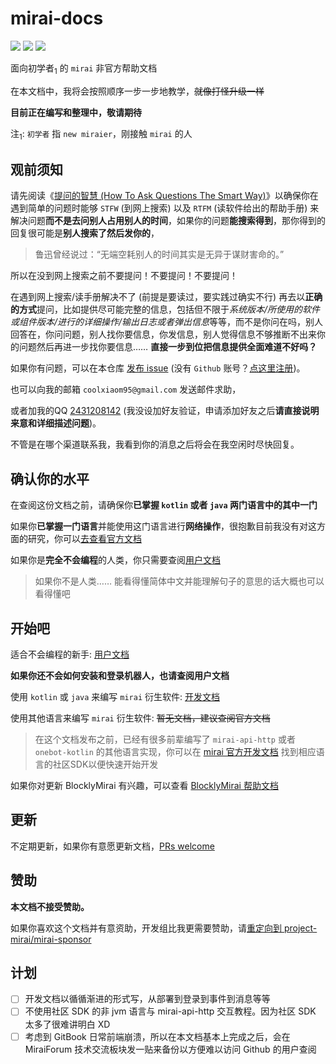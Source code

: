# mirai-docs
[![](https://img.shields.io/badge/核心-mamoe/mirai-blue)](https://github.com/mamoe/mirai) [![](https://img.shields.io/badge/控制台-mamoe/mirai--console-blue)](https://github.com/mamoe/mirai-console) [![](https://img.shields.io/badge/HTTP接口实现-project--mirai/mirai--api--http-blue)](https://github.com/project-mirai/mirai-api-http)

面向初学者<sub>1</sub> 的 `mirai` 非官方帮助文档

在本文档中，我将会按照顺序一步一步地教学，~~就像打怪升级一样~~

**目前正在编写和整理中，敬请期待**

注<sub>1</sub>: `初学者` 指 `new miraier`，刚接触 `mirai` 的人

## 观前须知

请先阅读《[提问的智慧 (How To Ask Questions The Smart Way)](https://github.com/ryanhanwu/How-To-Ask-Questions-The-Smart-Way/blob/main/README-zh_CN.md#提问的智慧)》以确保你在遇到简单的问题时能够 `STFW` (到网上搜索) 以及 `RTFM` (读软件给出的帮助手册) 来解决问题**而不是去问别人占用别人的时间**，如果你的问题**能搜索得到**，那你得到的回复很可能是**别人搜索了然后发你的**，

> 鲁迅曾经说过：“无端空耗别人的时间其实是无异于谋财害命的。”

所以在没到网上搜索之前不要提问！不要提问！不要提问！

在遇到网上搜索/读手册解决不了 (前提是要读过，要实践过确实不行) 再去以**正确的方式**提问，比如提供尽可能完整的信息，包括但不限于*系统版本/所使用的软件或组件版本/进行的详细操作/输出日志或者弹出信息*等等，而不是你问在吗，别人回答在，你问问题，别人找你要信息，你发信息，别人觉得信息不够推断不出来你的问题然后再进一步找你要信息…… **直接一步到位把信息提供全面难道不好吗？**

如果你有问题，可以在本仓库 [发布 issue](https://github.com/MrXiaoM/mirai-docs/issues/new) (没有 `Github` 账号？[点这里注册](https://github.com/signup))。

也可以向我的邮箱 `coolxiaom95@gmail.com` 发送邮件求助，

或者加我的QQ [2431208142](http://wpa.qq.com/msgrd?v=3&uin=2431208142&site=qq&menu=yes) (我没设加好友验证，申请添加好友之后**请直接说明来意和详细描述问题**)。

不管是在哪个渠道联系我，我看到你的消息之后将会在我空闲时尽快回复。

## 确认你的水平

在查阅这份文档之前，请确保你**已掌握 `kotlin` 或者 `java` 两门语言中的其中一门**

如果你**已掌握一门语言**并能使用这门语言进行**网络操作**，很抱歉目前我没有对这方面的研究，你可以[去查看官方文档](https://github.com/mamoe/mirai/blob/dev/docs/README.md#http-接口)

如果你是**完全不会编程**的人类，你只需要查阅[用户文档](docs/noob.md#用户文档)

> 如果你不是人类…… 能看得懂简体中文并能理解句子的意思的话大概也可以看得懂吧

## 开始吧

适合不会编程的新手: [用户文档](docs/noob.md#用户文档)

**如果你还不会如何安装和登录机器人，也请查阅用户文档**

使用 `kotlin` 或 `java` 来编写 `mirai` 衍生软件: [开发文档](docs/dev.md)

使用其他语言来编写 `mirai` 衍生软件: ~~暂无文档，建议查阅官方文档~~

> 在这个文档发布之前，已经有很多前辈编写了 `mirai-api-http` 或者 `onebot-kotlin` 的其他语言实现，你可以在 [mirai 官方开发文档](https://github.com/mamoe/mirai/blob/dev/docs/README.md#http-接口) 找到相应语言的社区SDK以便快速开始开发

如果你对更新 BlocklyMirai 有兴趣，可以查看 [BlocklyMirai 帮助文档](blocklymirai.md)

## 更新

不定期更新，如果你有意愿更新文档，[PRs welcome](https://github.com/MrXiaoM/mirai-docs/pulls)

## 赞助

**本文档不接受赞助。**

如果你喜欢这个文档并有意资助，开发组比我更需要赞助，请[重定向到 project-mirai/mirai-sponsor](https://github.com/project-mirai/mirai-sponsor/blob/main/README.md)

## 计划
* [ ] 开发文档以循循渐进的形式写，从部署到登录到事件到消息等等
* [ ] 不使用社区 SDK 的非 jvm 语言与 mirai-api-http 交互教程。因为社区 SDK 太多了很难讲明白 XD
* [ ] 考虑到 GitBook 日常前端崩溃，所以在本文档基本上完成之后，会在 MiraiForum 技术交流板块发一贴来备份以方便难以访问 Github 的用户查阅